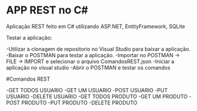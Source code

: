 # APP REST no C#

Aplicação REST feito em C# utilizando ASP.NET, EntityFramework, SQLite 

Testar a aplicação: 

-Utilizar a clonagem de repositorio no Visual Studio para baixar a aplicação.
-Baixar o POSTMAN para testar a aplicação.
-Importar no POSTMAN -> FILE -> IMPORT e selecionar o arquivo ComandosREST.json
-Iniciar a aplicação no visual studio
-Abrir o POSTMAN e testar os comandos

#Comandos REST

-GET TODOS USUARIO
-GET UM USUARIO
-POST USUARIO
-PUT USUARIO
-DELETE USUARIO
-GET TODOS PRODUTO
-GET UM PRODUTO
-POST PRODUTO
-PUT PRODUTO
-DELETE PRODUTO

